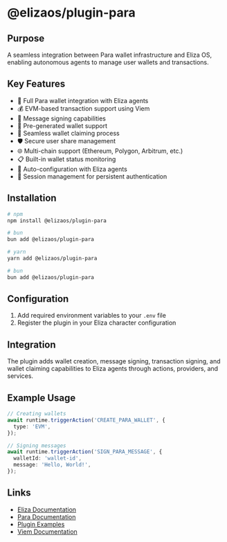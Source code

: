 # @elizaos/plugin-para

## Purpose
A seamless integration between Para wallet infrastructure and Eliza OS, enabling autonomous agents to manage user wallets and transactions.

## Key Features
- 🔐 Full Para wallet integration with Eliza agents
- 💰 EVM-based transaction support using Viem
- 📝 Message signing capabilities
- 💼 Pre-generated wallet support
- 🔄 Seamless wallet claiming process
- 🛡️ Secure user share management
- 🌐 Multi-chain support (Ethereum, Polygon, Arbitrum, etc.)
- 📋 Built-in wallet status monitoring
- 🤖 Auto-configuration with Eliza agents
- 📱 Session management for persistent authentication

## Installation
```bash
# npm
npm install @elizaos/plugin-para

# bun
bun add @elizaos/plugin-para

# yarn
yarn add @elizaos/plugin-para

# bun
bun add @elizaos/plugin-para
```

## Configuration
1. Add required environment variables to your `.env` file
2. Register the plugin in your Eliza character configuration

## Integration
The plugin adds wallet creation, message signing, transaction signing, and wallet claiming capabilities to Eliza agents through actions, providers, and services.

## Example Usage
```typescript
// Creating wallets
await runtime.triggerAction('CREATE_PARA_WALLET', {
  type: 'EVM',
});

// Signing messages
await runtime.triggerAction('SIGN_PARA_MESSAGE', {
  walletId: 'wallet-id',
  message: 'Hello, World!',
});
```

## Links
- [Eliza Documentation](https://elizaos.github.io/eliza/)
- [Para Documentation](https://docs.getpara.com/)
- [Plugin Examples](https://github.com/elizaos/eliza/tree/main/examples/plugins)
- [Viem Documentation](https://viem.sh/)
